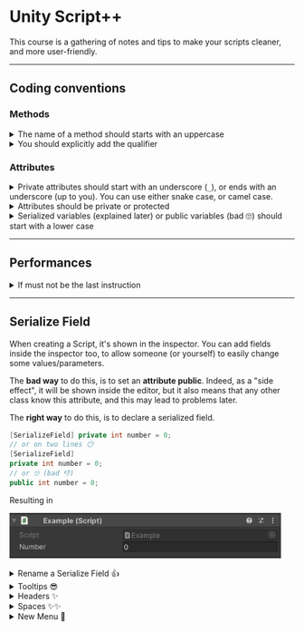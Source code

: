 # Unity Script++

This course is a gathering of notes and tips to make your scripts cleaner, and more user-friendly.

<hr class="sl">

## Coding conventions

### Methods

<details class="details-s">
<summary>The name of a method should starts with an uppercase</summary>

```diff
- private void myMethod() {}
+ private void MyMethod() {}
```
</details>

<details class="details-s">
<summary>You should explicitly add the qualifier</summary>

```diff
- void MyMethod() {}
+ private void MyMethod() {}
```
</details>

### Attributes

<details class="details-s">
<summary>Private attributes should start with an underscore (<code>_</code>), or ends with an underscore (up to you). You can use either snake case, or camel case.</summary>

```diff
- private int myAttribute;
+ private int _myAttribute;
```
</details>
<details class="details-s">
<summary>Attributes should be private or protected</summary>

```diff
- int myAttribute; // not private (implicit)
- public int myAttribute; // not public
+ protected int _myAttribute; // either explicit protected
+ private int _myAttribute; // or explicit private
```
</details>
<details class="details-s">
<summary>Serialized variables (explained later) or public variables (bad 🙄) should start with a lower case</summary>

```diff
- public int _myAttribute;
- [SerializeField] private int _myAttribute;
+ public int myAttribute;
+ [SerializeField] private int myAttribute;
```
</details>

<hr class="sr">

## Performances

<details class="details-s">
<summary>If must not be the last instruction</summary>

```diff
- private void MyMethod()
- {
- 	// some code here (optionnal)
- 	if (something) {
- 		// some code here
- 	}
- }
+ private void MyMethod()
+ {
+ 	// some code here (optionnal)
+ 	if (!something) return;
+ 	// some code here
+ }
```
</details>

<hr class="sl">

## Serialize Field

When creating a Script, it's shown in the inspector. You can add fields inside the inspector too, to allow someone (or yourself) to easily change some values/parameters.

The **bad way** to do this, is to set an **attribute public**. Indeed, as a "side effect", it will be shown inside the editor, but it also means that any other class know this attribute, and this may lead to problems later.

The **right way** to do this, is to declare a serialized field.

```cs
[SerializeField] private int number = 0;
// or on two lines 😶
[SerializeField]
private int number = 0;
// or 🙄 (bad 👎)
public int number = 0;
```

Resulting in

![Create field inspector unity](images/fields.png)

<details class="details-e">
<summary>Rename a Serialize Field 👍</summary>

```cs
[SerializeField]
[FormerlySerializedAs("oldName")] private int number = 0;
```
</details>

<details class="details-e">
<summary>Tooltips 😎</summary>

Maybe, the name of your attribute isn't providing enough information for the user to know what should be in this field. You should always add a **Tooltips**, shown when the user is hovering (=mouse stay over) the field.

```cs
[Tooltip("Some description blah blah blah")]
[SerializeField] private int number = 0;
```

![Unity Serialize Field - tooltip](images/tooltip.png) (mouse hovering "key")

> **Pro tip**: this is not an excuse to give bad names to your fields (as I did with "number" or "key").
</details>

<details class="details-e">
<summary>Headers ✨</summary>

You can make categories with Headers. This is a great way of sorting your serialize field, if you got a lot of them.

```cs
[Header("Some header")]
[SerializeField] private int a;
[SerializeField] private float b;
[SerializeField] private bool c;
```

![Unity Serialize Field - header](images/header.png)
</details>

<details class="details-e">
<summary>Spaces ✨✨</summary>

If headers aren't enough, you can add some spacing too.

```cs
[Header("Some header")]
[SerializeField] private int a;
[Space(2)]
[Header("Some header")]
[SerializeField] private int b;
```

![Unity Serialize Field - spacing](images/spacing.png)
</details>

<details class="details-e">
<summary>New Menu 🚀</summary>

When click on "adding component", you got a list of menus such as "Audio", ... You can add a new menu here 🚀!

```cs
// this is a path, you can subfolders (=nested menus) with /
[AddComponentMenu("CubeMaster/Movement")]
public class MovementManager : MonoBehaviour {}
```

![Unity Serialize Field - New Menu1](images/new_menu_1.png)
![Unity Serialize Field - New Menu2](images/new_menu_2.png)
</details>